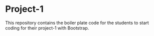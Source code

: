 # Project-1
This repository contains the boiler plate code for the students to start coding for their project-1 with Bootstrap.
